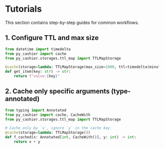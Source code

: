 # Tutorials

This section contains step-by-step guides for common workflows.

## 1. Configure TTL and max size

```python
from datetime import timedelta
from py_cashier import cache
from py_cashier.storages.ttl_map import TTLMapStorage

@cache(storage=lambda: TTLMapStorage(max_size=1000, ttl=timedelta(minutes=10)))
def get_item(key: str) -> str:
    return f"value:{key}"
```

## 2. Cache only specific arguments (type-annotated)

```python
from typing import Annotated
from py_cashier import cache, CacheWith
from py_cashier.storages.ttl_map import TTLMapStorage

# Cache only by `x`, ignore `y` in the cache key
@cache(storage=lambda: TTLMapStorage())
def f_cached(x: Annotated[int, CacheWith()], y: int) -> int:
    return x + y
```
